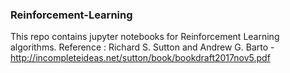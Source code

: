 ### Reinforcement-Learning
This repo contains jupyter notebooks for Reinforcement Learning algorithms. 
Reference :  Richard S. Sutton and Andrew G. Barto -  http://incompleteideas.net/sutton/book/bookdraft2017nov5.pdf  
